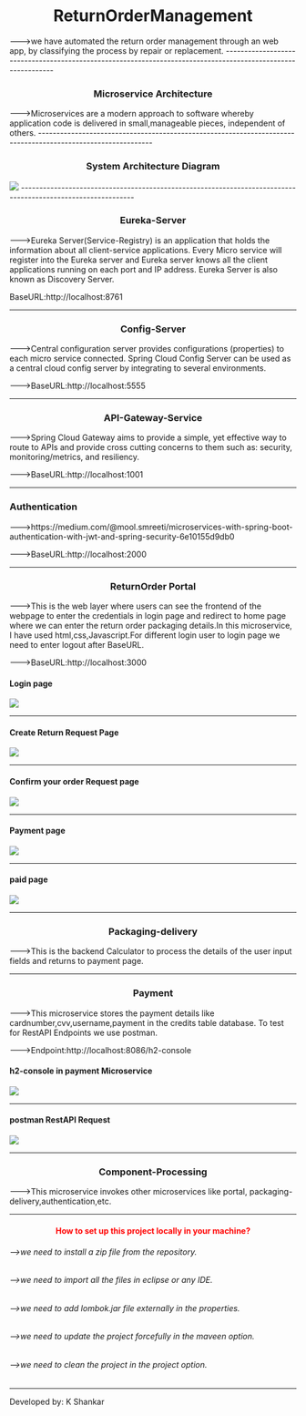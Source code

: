 <h1 style="text-align:center">ReturnOrderManagement</h1>
--->we have automated the return order management through an web app, by classifying the process by repair or replacement.
-------------------------------------------------------------------------------------------------------------
<h3 style="text-align:center">Microservice Architecture</h3>
--->Microservices are a modern approach to software whereby application code is delivered in small,manageable pieces, independent of others.
-------------------------------------------------------------------------------------------------------------
<h3 style="text-align:center">System Architecture Diagram</h3>
<img src="images/ArchitectureDiag.PNG">
-------------------------------------------------------------------------------------------------------------
<h3 style="text-align:center">Eureka-Server</h3>
--->Eureka Server(Service-Registry) is an application that holds the information about all client-service applications. Every Micro service will register into the Eureka server and Eureka server knows all the client applications running on each port and IP address. Eureka Server is also known as Discovery Server.

BaseURL:http://localhost:8761
<hr style="color:blue">
<h3 style="text-align:center">Config-Server</h3>
--->Central configuration server provides configurations (properties) to each micro service connected. Spring Cloud Config Server can be used as a central cloud config server by integrating to several environments.

--->BaseURL:http://localhost:5555
<hr style="color:blue">
<h3 style="text-align:center">API-Gateway-Service</h3>
--->Spring Cloud Gateway aims to provide a simple, yet effective way to route to APIs and provide cross cutting concerns to them such as: security, monitoring/metrics, and resiliency.

--->BaseURL:http://localhost:1001
<hr style="color:blue">
<h3>Authentication</h3>
--->https://medium.com/@mool.smreeti/microservices-with-spring-boot-authentication-with-jwt-and-spring-security-6e10155d9db0

--->BaseURL:http://localhost:2000
<hr style="color:blue">
<h3 style="text-align:center">ReturnOrder Portal</h3>
--->This is the web layer where users can see the frontend of the webpage to enter the credentials in login page and redirect to home page where we can enter the return order packaging details.In this microservice, I have used html,css,Javascript.For different login user to login page we need to enter logout after BaseURL.

--->BaseURL:http://localhost:3000

<h4>Login page</h4>
<img src="images/login.PNG">
<hr>
<h4>Create Return Request Page</h4>
<img src="images/createreturnrequest.PNG">
<hr>
<h4>Confirm your order Request page</h4>
<img src="images/confirmrequestorder.PNG">
<hr>
<h4>Payment page</h4>
<img src="images/payment.PNG">
<hr>
<h4>paid page</h4>
<img src="images/paidpage.PNG">
<hr>
<h3 style="text-align:center">Packaging-delivery</h3>
--->This is the backend Calculator to process the details of the user input fields and returns to payment page.
<hr>
<h3 style="text-align:center">Payment</h3>
--->This microservice stores the payment details like cardnumber,cvv,username,payment in the credits table database. To test for RestAPI Endpoints we use postman.

--->Endpoint:http://localhost:8086/h2-console
<h4>h2-console in payment Microservice</h4>
<img src="images/h2-console.PNG">
<hr>
<h4>postman RestAPI Request</h4>
<img src="images/postman.PNG">
<hr>
<h3 style="text-align:center">Component-Processing</h3>
--->This microservice invokes other microservices like portal, packaging-delivery,authentication,etc.


-------------------------------------------------------------------------------------------------------------------
<h4 style="text-align:center;color:red">How to set up this project locally in your machine?</h4>
<h6>-->we need to install a zip file from the repository.</h6>
<h6>-->we need to import all the files in eclipse or any IDE.</h6>
<h6>-->we need to add lombok.jar file externally in the properties.</h6>
<h6>-->we need to update the project forcefully in the maveen option.</h6>
<h6>-->we need to clean the project in the project option.</h6>

-------------------------------------------------------------------------------------------------------------------
Developed by: K Shankar